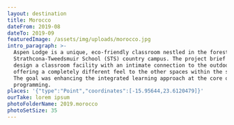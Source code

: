 ```yaml
---
layout: destination
title: Morocco
dateFrom: 2019-08
dateTo: 2019-09
featuredImage: /assets/img/uploads/morocco.jpg
intro_paragraph: >-
  Aspen Lodge is a unique, eco-friendly classroom nestled in the forest on the
  Strathcona-Tweedsmuir School (STS) country campus. The project brief was to
  design a classroom facility with an intimate connection to the outdoors,
  offering a completely different feel to the other spaces within the school.
  The goal was enhancing the integrated learning approach at the core of STS
  programming.
places: '{"type":"Point","coordinates":[-15.95644,23.6120479]}'
ourTake: lorem ipsum
photoFolderName: 2019.morocco
photoSetSize: 35
---
```


